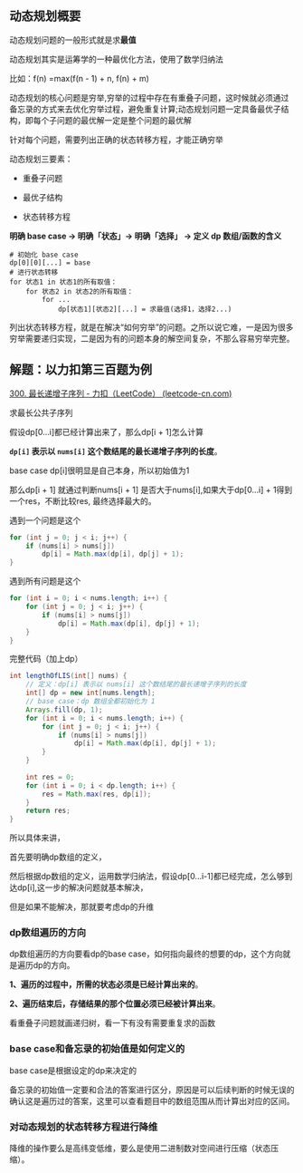 

## 动态规划概要

动态规划问题的一般形式就是求**最值**

动态规划其实是运筹学的一种最优化方法，使用了数学归纳法

比如：f(n) =max(f(n - 1) + n, f(n) + m) 

动态规划的核心问题是穷举,穷举的过程中存在有重叠子问题，这时候就必须通过备忘录的方式来去优化穷举过程，避免重复计算;动态规划问题一定具备最优子结构，即每个子问题的最优解一定是整个问题的最优解

针对每个问题，需要列出正确的状态转移方程，才能正确穷举

动态规划三要素：

- 重叠子问题

- 最优子结构

- 状态转移方程

**明确 base case -> 明确「状态」-> 明确「选择」 -> 定义 dp 数组/函数的含义**



```
# 初始化 base case
dp[0][0][...] = base
# 进行状态转移
for 状态1 in 状态1的所有取值：
    for 状态2 in 状态2的所有取值：
        for ...
            dp[状态1][状态2][...] = 求最值(选择1，选择2...)
```

列出状态转移方程，就是在解决“如何穷举”的问题。之所以说它难，一是因为很多穷举需要递归实现，二是因为有的问题本身的解空间复杂，不那么容易穷举完整。



## 解题：以力扣第三百题为例

[300. 最长递增子序列 - 力扣（LeetCode） (leetcode-cn.com)](https://leetcode-cn.com/problems/longest-increasing-subsequence/)

求最长公共子序列

假设dp[0...i]都已经计算出来了，那么dp[i + 1]怎么计算

**`dp[i]` 表示以 `nums[i]` 这个数结尾的最长递增子序列的长度**。

base case  dp[i]很明显是自己本身，所以初始值为1

那么dp[i + 1] 就通过判断nums[i + 1] 是否大于nums[i],如果大于dp[0...i] + 1得到一个res，不断比较res, 最终选择最大的。

遇到一个问题是这个

```java
for (int j = 0; j < i; j++) {
    if (nums[i] > nums[j]) 
        dp[i] = Math.max(dp[i], dp[j] + 1);
}

```

遇到所有问题是这个

```java
for (int i = 0; i < nums.length; i++) {
    for (int j = 0; j < i; j++) {
        if (nums[i] > nums[j]) 
            dp[i] = Math.max(dp[i], dp[j] + 1);
    }
}

```

完整代码（加上dp）

```java
int lengthOfLIS(int[] nums) {
    // 定义：dp[i] 表示以 nums[i] 这个数结尾的最长递增子序列的长度
    int[] dp = new int[nums.length];
    // base case：dp 数组全都初始化为 1
    Arrays.fill(dp, 1);
    for (int i = 0; i < nums.length; i++) {
        for (int j = 0; j < i; j++) {
            if (nums[i] > nums[j]) 
                dp[i] = Math.max(dp[i], dp[j] + 1);
        }
    }
    
    int res = 0;
    for (int i = 0; i < dp.length; i++) {
        res = Math.max(res, dp[i]);
    }
    return res;
}

```

所以具体来讲，

首先要明确dp数组的定义，

然后根据dp数组的定义，运用数学归纳法，假设dp[0...i-1]都已经完成，怎么够到达dp[i],这一步的解决问题就基本解决，

但是如果不能解决，那就要考虑dp的升维

### dp数组遍历的方向

dp数组遍历的方向要看dp的base case，如何指向最终的想要的dp，这个方向就是遍历dp的方向。

**1、遍历的过程中，所需的状态必须是已经计算出来的**。

**2、遍历结束后，存储结果的那个位置必须已经被计算出来**。



看重叠子问题就画递归树，看一下有没有需要重复求的函数



### base case和备忘录的初始值是如何定义的

base case是根据设定的dp来决定的

备忘录的初始值一定要和合法的答案进行区分，原因是可以后续判断的时候无误的确认这是遍历过的答案，这里可以查看题目中的数组范围从而计算出对应的区间。

### 对动态规划的状态转移方程进行降维

降维的操作要么是高纬变低维，要么是使用二进制数对空间进行压缩（状态压缩）。
